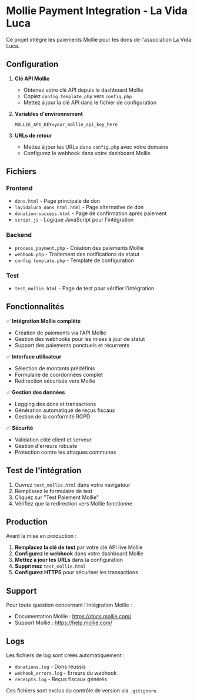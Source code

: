 # Mollie Payment Integration - La Vida Luca

Ce projet intègre les paiements Mollie pour les dons de l'association La Vida Luca.

## Configuration

1. **Clé API Mollie**
   - Obtenez votre clé API depuis le dashboard Mollie
   - Copiez `config.template.php` vers `config.php`
   - Mettez à jour la clé API dans le fichier de configuration

2. **Variables d'environnement**
   ```
   MOLLIE_API_KEY=your_mollie_api_key_here
   ```

3. **URLs de retour**
   - Mettez à jour les URLs dans `config.php` avec votre domaine
   - Configurez le webhook dans votre dashboard Mollie

## Fichiers

### Frontend
- `dons.html` - Page principale de don
- `lavidaluca_dons_html.html` - Page alternative de don
- `donation-success.html` - Page de confirmation après paiement
- `script.js` - Logique JavaScript pour l'intégration

### Backend
- `process_payment.php` - Création des paiements Mollie
- `webhook.php` - Traitement des notifications de statut
- `config.template.php` - Template de configuration

### Test
- `test_mollie.html` - Page de test pour vérifier l'intégration

## Fonctionnalités

✅ **Intégration Mollie complète**
- Création de paiements via l'API Mollie
- Gestion des webhooks pour les mises à jour de statut
- Support des paiements ponctuels et récurrents

✅ **Interface utilisateur**
- Sélection de montants prédéfinis
- Formulaire de coordonnées complet
- Redirection sécurisée vers Mollie

✅ **Gestion des données**
- Logging des dons et transactions
- Génération automatique de reçus fiscaux
- Gestion de la conformité RGPD

✅ **Sécurité**
- Validation côté client et serveur
- Gestion d'erreurs robuste
- Protection contre les attaques communes

## Test de l'intégration

1. Ouvrez `test_mollie.html` dans votre navigateur
2. Remplissez le formulaire de test
3. Cliquez sur "Test Paiement Mollie"
4. Vérifiez que la redirection vers Mollie fonctionne

## Production

Avant la mise en production :

1. **Remplacez la clé de test** par votre clé API live Mollie
2. **Configurez le webhook** dans votre dashboard Mollie
3. **Mettez à jour les URLs** dans la configuration
4. **Supprimez** `test_mollie.html`
5. **Configurez HTTPS** pour sécuriser les transactions

## Support

Pour toute question concernant l'intégration Mollie :
- Documentation Mollie : https://docs.mollie.com/
- Support Mollie : https://help.mollie.com/

## Logs

Les fichiers de log sont créés automatiquement :
- `donations.log` - Dons réussis
- `webhook_errors.log` - Erreurs du webhook
- `receipts.log` - Reçus fiscaux générés

Ces fichiers sont exclus du contrôle de version via `.gitignore`.